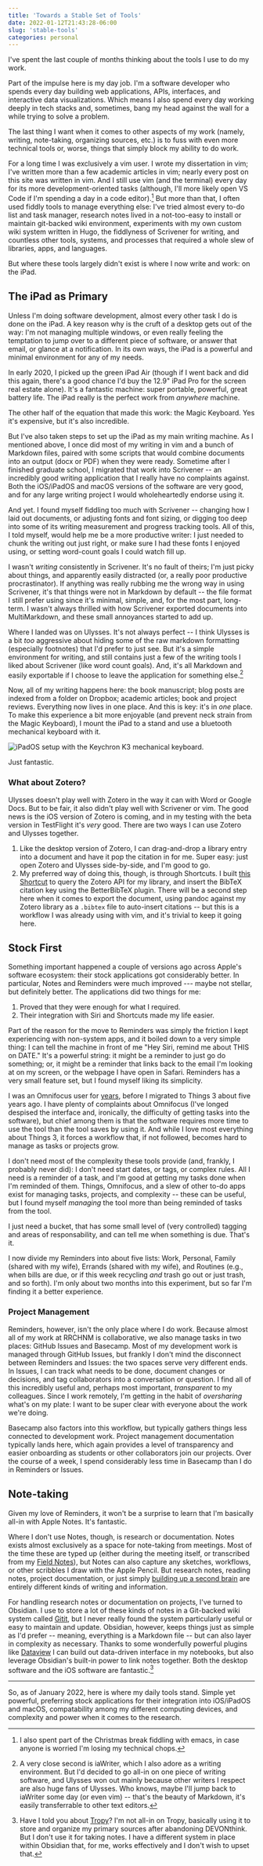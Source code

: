 ```yaml
---
title: 'Towards a Stable Set of Tools'
date: 2022-01-12T21:43:28-06:00
slug: 'stable-tools'
categories: personal
---
```


I've spent the last couple of months thinking about the tools I use to do my work. 

Part of the impulse here is my day job. I'm a software developer who spends every day building web applications, APIs, interfaces, and interactive data visualizations. Which means I also spend every day working deeply in tech stacks and, sometimes, bang my head against the wall for a while trying to solve a problem. 

The last thing I want when it comes to other aspects of my work (namely, writing, note-taking, organizing sources, etc.) is to fuss with even more technical tools or, worse, things that simply block my ability to do work. 

For a long time I was exclusively a vim user. I wrote my dissertation in vim; I've written more than a few academic articles in vim; nearly every post on this site was written in vim. And I still use vim (and the terminal) every day for its more development-oriented tasks (although, I'll more likely open VS Code if I'm spending a day in a code editor).[^1] But more than that, I often used fiddly tools to manage everything else: I've tried almost every to-do list and task manager, research notes lived in a not-too-easy to install or maintain git-backed wiki environment, experiments with my own custom wiki system written in Hugo, the fiddlyness of Scrivener for writing, and countless other tools, systems, and processes that required a whole slew of libraries, apps, and languages.

But where these tools largely didn't exist is where I now write and work: on the iPad.

## The iPad as Primary

Unless I'm doing software development, almost every other task I do is done on the iPad. A key reason why is the cruft of a desktop gets out of the way: I'm not managing multiple windows, or even really feeling the temptation to jump over to a different piece of software, or answer that email, or glance at a notification. In its own ways, the iPad is a powerful and minimal environment for any of my needs. 

In early 2020, I picked up the green iPad Air (though if I went back and did this again, there's a good chance I'd buy the 12.9" iPad Pro for the screen real estate alone). It's a fantastic machine: super portable, powerful, great battery life. The iPad really is the perfect work from *anywhere* machine.

The other half of the equation that made this work: the Magic Keyboard. Yes it's expensive, but it's also incredible.

But I've also taken steps to set up the iPad as my main writing machine. As I mentioned above, I once did most of my writing in vim and a bunch of Markdown files, paired with some scripts that would combine documents into an output (docx or PDF) when they were ready. Sometime after I finished graduate school, I migrated that work into Scrivener -- an incredibly good writing application that I really have no complaints against. Both the iOS/iPadOS and macOS versions of the software are very good, and for any large writing project I would wholeheartedly endorse using it. 

And yet. I found myself fiddling too much with Scrivener -- changing how I laid out documents, or adjusting fonts and font sizing, or digging too deep into some of its writing measurement and progress tracking tools. All of this, I told myself, would help me be a more productive writer: I just needed to chunk the writing out just right, or make sure I had these fonts I enjoyed using, or setting word-count goals I could watch fill up.

I wasn't *writing* consistently in Scrivener. It's no fault of theirs; I'm just picky about things, and apparently easily distracted (or, a really poor productive procrastinator). If anything was really rubbing me the wrong way in using Scrivener, it's that things were not in Markdown by default -- the file format I still prefer using since it's minimal, simple, and, for the most part, long-term. I wasn't always thrilled with how Scrivener exported documents into MultiMarkdown, and these small annoyances started to add up.

Where I landed was on Ulysses. It's not always perfect -- I think Ulysses is a bit *too* aggressive about hiding some of the raw markdown formatting (especially footnotes) that I'd prefer to just see. But it's a simple environment for writing, and still contains just a few of the writing tools I liked about Scrivener (like word count goals). And, it's all Markdown and easily exportable if I choose to leave the application for something else.[^2]

Now, all of my writing happens here: the book manuscript; blog posts are indexed from a folder on Dropbox; academic articles; book and project reviews. Everything now lives in one place. And this is key: it's in *one* place. To make this experience a bit more enjoyable (and prevent neck strain from the Magic Keyboard), I mount the iPad to a stand and use a bluetooth mechanical keyboard with it.

![iPadOS setup with the Keychron K3 mechanical keyboard.](/assets/images/ipados.png)

Just fantastic.

### What about Zotero? 

Ulysses doesn't play well with Zotero in the way it can with Word or Google Docs. But to be fair, it also didn't play well with Scrivener or vim. The good news is the iOS version of Zotero is coming, and in my testing with the beta version in TestFlight it's *very* good. There are two ways I can use Zotero and Ulysses together. 

1. Like the desktop version of Zotero, I can drag-and-drop a library entry into a document and have it pop the citation in for me. Super easy: just open Zotero and Ulysses side-by-side, and I'm good to go.
2. My preferred way of doing this, though, is through Shortcuts. I built [this Shortcut](https://www.icloud.com/shortcuts/3ca1233e1526483a835bf99ee260af43) to query the Zotero API for my library, and insert the BibTeX citation key using the BetterBibTeX plugin. There will be a second step here when it comes to export the document, using pandoc against my Zotero library as a `.bibtex` file to auto-insert citations -- but this is a workflow I was already using with vim, and it's trivial to keep it going here.

## Stock First

Something important happened a couple of versions ago across Apple's software ecosystem: their stock applications got considerably better. In particular, Notes and Reminders were much improved --- maybe not stellar, but definitely better. The applications did two things for me: 

1. Proved that they were enough for what I required. 
2. Their integration with Siri and Shortcuts made my life easier. 

Part of the reason for the move to Reminders was simply the friction I kept experiencing with non-system apps, and it boiled down to a very simple thing: I can tell the machine in front of me "Hey Siri, remind me about THIS on DATE." It's a powerful string: it might be a reminder to just go do something; or, it might be a reminder that links back to the email I'm looking at on my screen, or the webpage I have open in Safari. Reminders has a very small feature set, but I found myself liking its simplicity. 

I was an Omnifocus user for [years](https://jasonheppler.org/2012/11/26/omnifocus-workflow-and-notes/), before I migrated to Things 3 about five years ago. I have plenty of complaints about Omnifocus (I've longed despised the interface and, ironically, the difficulty of getting tasks into the software), but chief among them is that the software requires more time to use the tool than the tool saves by using it. And while I love most everything about Things 3, it forces a workflow that, if not followed, becomes hard to manage as tasks or projects grow.

I don't need most of the complexity these tools provide (and, frankly, I probably never did): I don't need start dates, or tags, or complex rules. All I need is a reminder of a task, and I'm good at getting my tasks done when I'm reminded of them. Things, Omnifocus, and a slew of other to-do apps exist for managing tasks, projects, and complexity -- these can be useful, but I found myself *managing* the tool more than being reminded of tasks from the tool. 

I just need a bucket, that has some small level of (very controlled) tagging and areas of responsability, and can tell me when something is due. That's it. 

I now divide my Reminders into about five lists: Work, Personal, Family (shared with my wife), Errands (shared with my wife), and Routines (e.g., when bills are due, or if this week recycling *and* trash go out or just trash, and so forth). I'm only about two months into this experiment, but so far I'm finding it a better experience.

### Project Management

Reminders, however, isn't the only place where I do work. Because almost all of my work at RRCHNM is collaborative, we also manage tasks in two places: GitHub Issues and Basecamp. Most of my development work is managed through GitHub Issues, but frankly I don't mind the disconnect between Reminders and Issues: the two spaces serve very different ends. In Issues, I can track what needs to be done, document changes or decisions, and tag collaborators into a conversation or question. I find all of this incredibly useful and, perhaps most important, *transparent* to my colleagues. Since I work remotely, I'm getting in the habit of *oversharing* what's on my plate: I want to be super clear with everyone about the work we're doing. 

Basecamp also factors into this workflow, but typically gathers things less connected to development work. Project management documentation typically lands here, which again provides a level of transparency and easier onboarding as students or other collaborators join our projects. Over the course of a week, I spend considerably less time in Basecamp than I do in Reminders or Issues.

## Note-taking

Given my love of Reminders, it won't be a surprise to learn that I'm basically all-in with Apple Notes. It's fantastic. 

Where I don't use Notes, though, is research or documentation. Notes exists almost exclusively as a space for note-taking from meetings. Most of the time these are typed up (either during the meeting itself, or transcribed from my [Field Notes](https://fieldnotesbrand.com)), but Notes can also capture any sketches, workflows, or other scribbles I draw with the Apple Pencil. But research notes, reading notes, project documentation, or just simply [building up a second brain](https://jasonheppler.org/2012/10/10/building-your-own-memex/) are entirely different kinds of writing and information. 

For handling research notes or documentation on projects, I've turned to Obsidian. I use to store a lot of these kinds of notes in a Git-backed wiki system called [Gitit](https://github.com/jgm/gitit), but I never really found the system particularly useful or easy to maintain and update. Obsidian, however, keeps things just as simple as I'd prefer -- meaning, everything is a Markdown file -- but can also layer in complexity as necessary. Thanks to some wonderfully powerful plugins like [Dataview](https://github.com/blacksmithgu/obsidian-dataview) I can build out data-driven interface in my notebooks, but also leverage Obsidian's built-in power to link notes together. Both the desktop software and the iOS software are fantastic.[^3]

---- 

So, as of January 2022, here is where my daily tools stand. Simple yet powerful, preferring stock applications for their integration into iOS/iPadOS and macOS, compatability among my different computing devices, and complexity and power when it comes to the research.

[^1]:	I also spent part of the Christmas break fiddling with emacs, in case anyone is worried I'm losing my technical chops.

[^2]:	A very close second is iaWriter, which I also adore as a writing environment. But I'd decided to go all-in on one piece of writing software, and Ulysses won out mainly because other writers I respect are also huge fans of Ulysses. Who knows, maybe I'll jump back to iaWriter some day (or even vim) -- that's the beauty of Markdown, it's easily transferrable to other text editors.

[^3]:	Have I told you about [Tropy](https://tropy.org)? I'm not all-in on Tropy, basically using it to store and organize my primary sources after abandoning DEVONthink. But I don't use it for taking notes. I have a different system in place within Obsidian that, for me, works effectively and I don't wish to upset that.